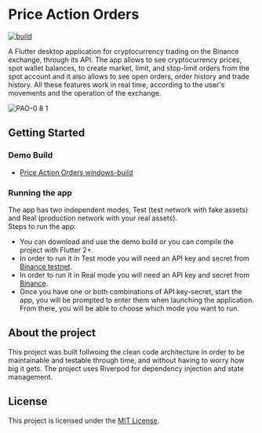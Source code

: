# Price Action Orders

[![build](https://github.com/copmorty/price_action_orders/actions/workflows/main.yml/badge.svg)](https://github.com/copmorty/price_action_orders/actions/workflows/main.yml)

A Flutter desktop application for cryptocurrency trading on the Binance exchange, through its API. The app allows to see cryptocurrency prices, spot wallet balances, to create market, limit, and stop-limit orders from the spot account and it also allows to see open orders, order history and trade history. All these features work in real time, according to the user's movements and the operation of the exchange.

![PAO-0 8 1](https://user-images.githubusercontent.com/23016725/130780454-9cfb9d70-99ad-4a58-8d4b-060eccc6cd18.png)


## Getting Started

### Demo Build
- [Price Action Orders windows-build](https://500c.short.gy/paodw)

### Running the app
The app has two independent modes, Test (test network with fake assets) and Real (production network with your real assets).\
Steps to run the app:
- You can download and use the demo build or you can compile the project with Flutter 2+.
- In order to run it in Test mode you will need an API key and secret from [Binance testnet](https://testnet.binance.vision/).
- In order to run it in Real mode you will need an API key and secret from [Binance](https://www.binancezh.top/en/support/faq/360002502072).
- Once you have one or both combinations of API key-secret, start the app, you will be prompted to enter them when launching the application. From there, you will be able to choose which mode you want to run.

## About the project

This project was built follwoing the clean code architecture in order to be maintainable and testable through time, and without having to worry how big it gets. The project uses Riverpod for dependency injection and state management.


## License

This project is licensed under the [MIT License](https://github.com/copmorty/price_action_orders/blob/master/LICENSE).
